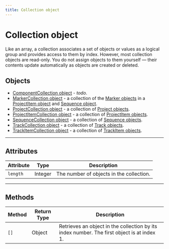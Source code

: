 ```yaml
---
title: Collection object
---
```

# Collection object

Like an array, a collection associates a set of objects or values as a logical group and provides access to them by index. However, most collection objects are read-only. You do not assign objects to them yourself — their contents update automatically as objects are created or deleted.

## Objects

- [ComponentCollection object](../componentcollection) - *todo*.
- [MarkerCollection object](../markercollection) - a collection of the [Marker objects](../../general/marker) in a [ProjectItem object](../../item/projectitem) and [Sequence object](../../sequence/sequence).
- [ProjectCollection object](../projectcollection) - a collection of [Project objects](../../general/project).
- [ProjectItemCollection object](../projectitemcollection) - a collection of [ProjectItem objects](../../item/projectitem).
- [SequenceCollection object](../sequencecollection) - a collection of  [Sequence objects](../../sequence/sequence).
- [TrackCollection object](../trackcollection) - a collection of [Track objects](../../sequence/track).
- [TrackItemCollection object](../trackitemcollection) - a collection of [TrackItem objects](../../item/trackitem).

---

## Attributes

| Attribute |  Type   |               Description                |
| --------- | ------- | ---------------------------------------- |
| `length`  | Integer | The number of objects in the collection. |

---

## Methods

| Method | Return Type |                                        Description                                         |
| ------ | ----------- | ------------------------------------------------------------------------------------------ |
| `[]`   | Object      | Retrieves an object in the collection by its index number. The first object is at index 1. |
